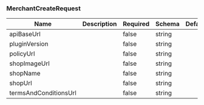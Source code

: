 ### MerchantCreateRequest
|Name|Description|Required|Schema|Default|
|----|----|----|----|----|
|apiBaseUrl||false|string||
|pluginVersion||false|string||
|policyUrl||false|string||
|shopImageUrl||false|string||
|shopName||false|string||
|shopUrl||false|string||
|termsAndConditionsUrl||false|string||


